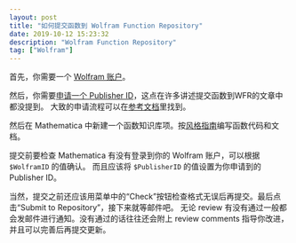 ```yaml
---
layout: post
title: "如何提交函数到 Wolfram Function Repository"
date: 2019-10-12 15:23:32
description: "Wolfram Function Repository"
tag: ["Wolfram"]
---
```


首先，你需要一个 [Wolfram 账户](https://account.wolfram.com/)。

然后，你需要[申请一个 Publisher ID](https://datarepository.wolframcloud.com/request-publisher-id)，这点在许多讲述提交函数到WFR的文章中都没提到。
大致的申请流程可以在[参考文档](https://reference.wolfram.com/language/workflow/AcquireAResourceSystemPublisherID.html)里找到。

然后在 Mathematica 中新建一个函数知识库项。按[风格指南](https://resources.wolframcloud.com/FunctionRepository/style-guidelines)编写函数代码和文档。

提交前要检查 Mathematica 有没有登录到你的 Wolfram 账户，可以根据 `$WolframID` 的值确认。
而且应该将 `$PublisherID` 的值设置为你申请到的 Publisher ID。

当然，提交之前还应该用菜单中的“Check”按钮检查格式无误后再提交。最后点击“Submit to Repository”，接下来就等邮件吧。
无论 review 有没有通过一般都会发邮件进行通知。没有通过的话往往还会附上 review comments 指导你改进，并且可以完善后再提交更新。
